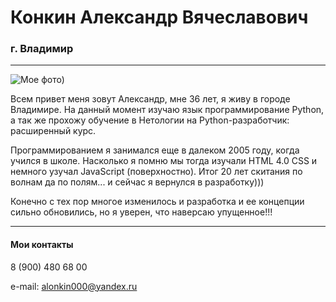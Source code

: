 # Конкин Александр Вячеславович
### г. Владимир
***
![Мое фото](https://avatars.githubusercontent.com/u/58111714?s=400&u=c240e6822a098fe227a7dc0473dc362a763b2374&v=4))

Всем привет меня зовут Александр, мне 36 лет, я живу в городе Владимире. На данный момент изучаю язык программирование Python,
а так же прохожу обучение в Нетологии на Python-разработчик: расширенный курс.

Программированием я занимался еще в далеком 2005 году, когда учился в школе. Насколько я помню мы тогда изучали HTML 4.0 CSS
и немного узучал JavaScript (поверхностно). Итог 20 лет скитания по волнам да по полям... и сейчас я вернулся в разработку)))

Конечно с тех пор многое изменилось и разработка и ее концепции сильно обновились, но я уверен, что наверсаю упущенное!!!

***
#### Мои контакты

8 (900) 480 68 00

e-mail: alonkin000@yandex.ru
